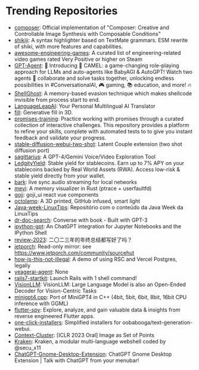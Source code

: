 # Trending Repositories

- [composer](https://github.com/ali-vilab/composer): Official implementation of "Composer: Creative and Controllable Image Synthesis with Composable Conditions"
- [shikiji](https://github.com/antfu/shikiji): A syntax highlighter based on TextMate grammars. ESM rewrite of shiki, with more features and capabilities.
- [awesome-engineering-games](https://github.com/arcataroger/awesome-engineering-games): A curated list of engineering-related video games rated Very Positive or higher on Steam
- [GPT-Agent](https://github.com/SamurAIGPT/GPT-Agent): 🚀 Introducing 🐪 CAMEL: a game-changing role-playing approach for LLMs and auto-agents like BabyAGI & AutoGPT! Watch two agents 🤝 collaborate and solve tasks together, unlocking endless possibilities in #ConversationalAI, 🎮 gaming, 📚 education, and more! 🔥
- [ShellGhost](https://github.com/lem0nSec/ShellGhost): A memory-based evasion technique which makes shellcode invisible from process start to end.
- [LanguageLeapAI](https://github.com/SociallyIneptWeeb/LanguageLeapAI): Your Personal Multilingual AI Translator
- [fill](https://github.com/fill3d/fill): Generative fill in 3D.
- [promises-training](https://github.com/henriqueinonhe/promises-training): Practice working with promises through a curated collection of interactive challenges. This repository provides a platform to refine your skills, complete with automated tests to to give you instant feedback and validate your progress.
- [stable-diffusion-webui-two-shot](https://github.com/opparco/stable-diffusion-webui-two-shot): Latent Couple extension (two shot diffusion port)
- [sagittarius](https://github.com/gregsadetsky/sagittarius): A GPT-4/Gemini Voice/Video Exploration Tool
- [LedgityYield](https://github.com/LedgityLabs/LedgityYield): Stable yield for stablecoins. Earn up to 7% APY on your stablecoins backed by Real World Assets (RWA). Access low-risk & stable yield directly from your wallet.
- [bark](https://github.com/haileys/bark): live sync audio streaming for local networks
- [mevi](https://github.com/fasterthanlime/mevi): A memory visualizer in Rust (ptrace + userfaultfd)
- [goji](https://github.com/RobinYang11/goji): goji_ui react vue components 
- [octolamp](https://github.com/martinwoodward/octolamp): A 3D printed, GitHub infused, smart light
- [Java-week-LinuxTips](https://github.com/Kamilahsantos/Java-week-LinuxTips): Repositório com o conteúdo da Java Week da LinuxTips
- [dr-doc-search](https://github.com/namuan/dr-doc-search): Converse with book - Built with GPT-3
- [ipython-gpt](https://github.com/santiagobasulto/ipython-gpt): An ChatGPT integration for Jupyter Notebooks and the IPython Shell
- [review-2023](https://github.com/saveweb/review-2023): 二〇二三年的年终总结都写好了吗？
- [jetporch](https://github.com/jetporch/jetporch): Read-only mirror: see https://www.jetporch.com/community/sourcehut
- [how-is-this-not-illegal](https://github.com/rauchg/how-is-this-not-illegal): A demo of using RSC and Vercel Postgres, legally
- [yeagerai-agent](https://github.com/yeagerai/yeagerai-agent): None
- [rails7-startkit](https://github.com/the-teacher/rails7-startkit): Launch Rails with 1 shell command!
- [VisionLLM](https://github.com/OpenGVLab/VisionLLM): VisionLLM: Large Language Model is also an Open-Ended Decoder for Vision-Centric Tasks
- [minigpt4.cpp](https://github.com/Maknee/minigpt4.cpp): Port of MiniGPT4 in C++ (4bit, 5bit, 6bit, 8bit, 16bit CPU inference with GGML)
- [flutter-spy](https://github.com/anasfik/flutter-spy): Explore, analyze, and gain valuable data & insights from reverse engineered Flutter apps.
- [one-click-installers](https://github.com/oobabooga/one-click-installers): Simplified installers for oobabooga/text-generation-webui.
- [Context-Cluster](https://github.com/ma-xu/Context-Cluster): [ICLR 2023 Oral] Image as Set of Points
- [Kraken](https://github.com/kraken-ng/Kraken): Kraken, a modular multi-language webshell coded by @secu_x11
- [ChatGPT-Gnome-Desktop-Extension](https://github.com/HorrorPills/ChatGPT-Gnome-Desktop-Extension): ChatGPT Gnome Desktop Extension | Talk with ChatGPT from your menubar!
